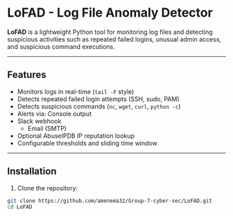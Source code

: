 # LoFAD - Log File Anomaly Detector

**LoFAD** is a lightweight Python tool for monitoring log files and detecting suspicious activities such as repeated failed logins, unusual admin access, and suspicious command executions.

---

## Features

- Monitors logs in real-time (`tail -F` style)
- Detects repeated failed login attempts (SSH, sudo, PAM)
- Detects suspicious commands (`nc`, `wget`, `curl`, `python -c`)
- Alerts via:
Console output
- Slack webhook
  - Email (SMTP)
- Optional AbuseIPDB IP reputation lookup
- Configurable thresholds and sliding time window

---

## Installation

1. Clone the repository:

```bash
git clone https://github.com/amenema32/Group-7-cyber-sec/LoFAD.git
cd LoFAD

